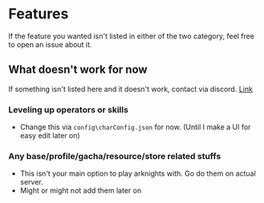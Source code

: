 # Features

If the feature you wanted isn't listed in either of the two category, feel free to open an issue about it.

## What doesn't work for now

If something isn't listed here and it doesn't work, contact via discord. [Link](https://discord.gg/xy5vFEHCWf)

### Leveling up operators or skills
- Change this via `config\charConfig.json` for now. (Until I make a UI for easy edit later on)

### Any base/profile/gacha/resource/store related stuffs
- This isn't your main option to play arknights with. Go do them on actual server.
- Might or might not add them later on
